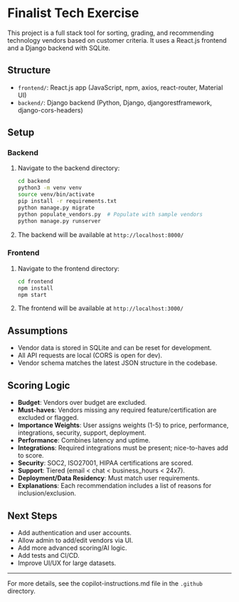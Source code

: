 
# Finalist Tech Exercise

This project is a full stack tool for sorting, grading, and recommending technology vendors based on customer criteria. It uses a React.js frontend and a Django backend with SQLite.

## Structure
- `frontend/`: React.js app (JavaScript, npm, axios, react-router, Material UI)
- `backend/`: Django backend (Python, Django, djangorestframework, django-cors-headers)

## Setup

### Backend
1. Navigate to the backend directory:
   ```bash
   cd backend
   python3 -m venv venv
   source venv/bin/activate
   pip install -r requirements.txt
   python manage.py migrate
   python populate_vendors.py  # Populate with sample vendors
   python manage.py runserver
   ```
2. The backend will be available at `http://localhost:8000/`

### Frontend
1. Navigate to the frontend directory:
   ```bash
   cd frontend
   npm install
   npm start
   ```
2. The frontend will be available at `http://localhost:3000/`

## Assumptions
- Vendor data is stored in SQLite and can be reset for development.
- All API requests are local (CORS is open for dev).
- Vendor schema matches the latest JSON structure in the codebase.

## Scoring Logic
- **Budget**: Vendors over budget are excluded.
- **Must-haves**: Vendors missing any required feature/certification are excluded or flagged.
- **Importance Weights**: User assigns weights (1-5) to price, performance, integrations, security, support, deployment.
- **Performance**: Combines latency and uptime.
- **Integrations**: Required integrations must be present; nice-to-haves add to score.
- **Security**: SOC2, ISO27001, HIPAA certifications are scored.
- **Support**: Tiered (email < chat < business_hours < 24x7).
- **Deployment/Data Residency**: Must match user requirements.
- **Explanations**: Each recommendation includes a list of reasons for inclusion/exclusion.

## Next Steps
- Add authentication and user accounts.
- Allow admin to add/edit vendors via UI.
- Add more advanced scoring/AI logic.
- Add tests and CI/CD.
- Improve UI/UX for large datasets.

---

For more details, see the copilot-instructions.md file in the `.github` directory.
